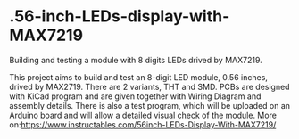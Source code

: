 # .56-inch-LEDs-display-with-MAX7219
Building and testing  a module with 8 digits LEDs drived by MAX7219. 

This project aims to build and test an 8-digit LED module, 0.56 inches, drived by MAX2719. There are 2 variants, THT and SMD. 
PCBs are designed with KiCad program and are given together with Wiring Diagram and assembly details.
There is also a test program, which will be uploaded on an Arduino board and will allow a detailed visual check of the module.
More on:https://www.instructables.com/56inch-LEDs-Display-With-MAX7219/
